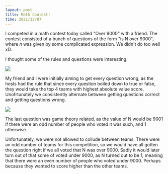 ```yaml
---
layout: post
title: Math Contest!
time: 2021/12/07
---
```


I competed in a math contest today called "Over 9000" with a friend. The contest consisted of a bunch of questions of the form "is N over 9000", where $n$ was given by some complicated expression. We didn't do too well xD.

I thought some of the rules and questions were interesting. 

<img src="{{site.baseurl}}//assets/Images/Over9000rules.jpg">

My friend and I were initially aiming to get every question wrong, as the hosts had the rule that since every question boiled down to true or false, they would take the top 4 teams with highest absolute value score. Unofrtunately we consistently alternate between getting questions correct and getting questions wrong. 

<img src="{{site.baseurl}}//assets/Images/Over9000question.jpg">

The last question was game theory related, as the value of N would be 9001 if there were an odd number of people who voted it was such, and 1 otherwise. 

Unfortunately, we were not allowed to collude between teams. There were an odd number of teams for this competition, so we would have all gotten the question right if we all voted that N was over 9000. Sadly it would later turn out of that some of voted under 9000, as N turned out to be 1, meaning that there were an even number of people who voted under 9000. Perhaps because they wanted to score higher than the other teams.  


